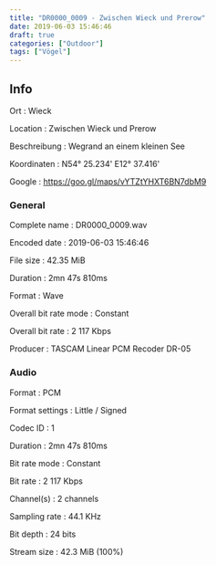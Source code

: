 ```yaml
---
title: "DR0000_0009 - Zwischen Wieck und Prerow"
date: 2019-06-03 15:46:46
draft: true
categories: ["Outdoor"]
tags: ["Vögel"]
---
```


## Info

Ort
: Wieck

Location
: Zwischen Wieck und Prerow

Beschreibung
: Wegrand an einem kleinen See

Koordinaten
: N54° 25.234' E12° 37.416'

Google
: <https://goo.gl/maps/vYTZtYHXT6BN7dbM9>

### General

Complete name
: DR0000_0009.wav

Encoded date
: 2019-06-03 15:46:46

File size
: 42.35 MiB

Duration
: 2mn 47s 810ms

Format
: Wave

Overall bit rate mode
: Constant

Overall bit rate
: 2 117 Kbps

Producer
: TASCAM Linear PCM Recoder DR-05

### Audio

Format
: PCM

Format settings
: Little / Signed

Codec ID
: 1

Duration
: 2mn 47s 810ms

Bit rate mode
: Constant

Bit rate
: 2 117 Kbps

Channel(s)
: 2 channels

Sampling rate
: 44.1 KHz

Bit depth
: 24 bits

Stream size
: 42.3 MiB (100%)


